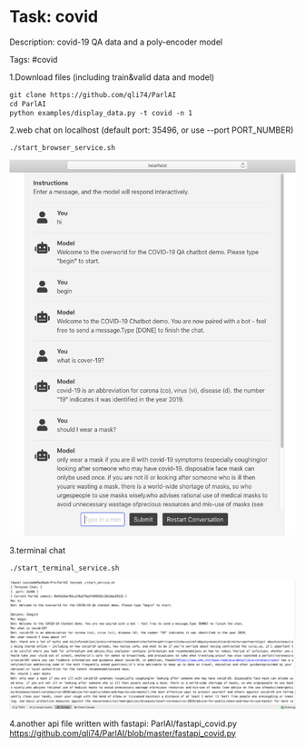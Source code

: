 Task: covid
==============
Description: covid-19 QA data and a poly-encoder model

Tags: #covid

1.Download files (including train&valid data and model)
```
git clone https://github.com/qli74/ParlAI
cd ParlAI
python examples/display_data.py -t covid -n 1
```

2.web chat on localhost (default port: 35496, or use --port PORT_NUMBER)
```
./start_browser_service.sh
```
![example](https://github.com/qli74/ParlAI/blob/master/cov1.png)

3.terminal chat
```
./start_terminal_service.sh
```
![example](https://github.com/qli74/ParlAI/blob/master/cov2.png)


4.another api file written with fastapi: ParlAI/fastapi_covid.py\
https://github.com/qli74/ParlAI/blob/master/fastapi_covid.py
